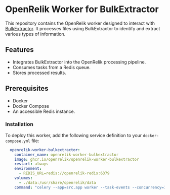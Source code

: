 # OpenRelik Worker for BulkExtractor

This repository contains the OpenRelik worker designed to interact with [BulkExtractor](https://github.com/simsong/bulk_extractor). It processes files using BulkExtractor to identify and extract various types of information.

## Features

*   Integrates BulkExtractor into the OpenRelik processing pipeline.
*   Consumes tasks from a Redis queue.
*   Stores processed results.

## Prerequisites

*   Docker
*   Docker Compose
*   An accessible Redis instance.

### Installation

To deploy this worker, add the following service definition to your `docker-compose.yml` file:

```yaml
  openrelik-worker-bulkextractor:
    container_name: openrelik-worker-bulkextractor
    image: ghcr.io/openrelik/openrelik-worker-bulkextractor
    restart: always
    environment:
      - REDIS_URL=redis://openrelik-redis:6379
    volumes:
      - ./data:/usr/share/openrelik/data
    command: "celery --app=src.app worker --task-events --concurrency=1 --loglevel=INFO -Q openrelik-worker-bulkextractor"
```
